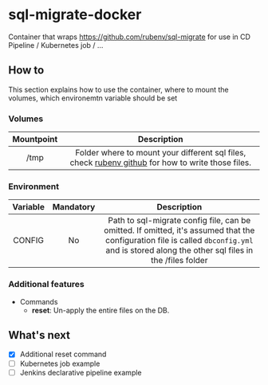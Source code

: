 # sql-migrate-docker
Container that wraps https://github.com/rubenv/sql-migrate for use in CD Pipeline / Kubernetes job / ...

## How to

This section explains how to use the container, where to mount the volumes, which environemtn variable should be set

### Volumes

| Mountpoint | Description |
|:---:|:---:|
| /tmp | Folder where to mount your different sql files, check [rubenv github](https://github.com/rubenv/sql-migrate) for how to write those files. |

### Environment

| Variable | Mandatory | Description |
| :---: | :---: | :---: |
| CONFIG | No | Path to sql-migrate config file, can be omitted. If omitted, it's assumed that the configuration file is called `dbconfig.yml` and is stored along the other sql files in the /files folder |

### Additional features

* Commands
  * **reset**: Un-apply the entire files on the DB.

## What's next

* [x] Additional reset command
* [ ] Kubernetes job example
* [ ] Jenkins declarative pipeline example
